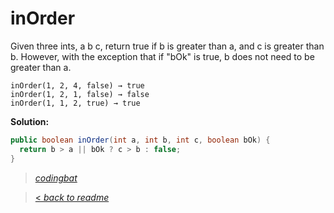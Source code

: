 # inOrder

Given three ints, a b c, return true if b is greater than a, and c is greater than b. However, with the exception that if "bOk" is true, b does not need to be greater than a.

```
inOrder(1, 2, 4, false) → true
inOrder(1, 2, 1, false) → false
inOrder(1, 1, 2, true) → true
```

**Solution:**

```java
public boolean inOrder(int a, int b, int c, boolean bOk) {
  return b > a || bOk ? c > b : false;
}
```

> _[codingbat](http://codingbat.com/prob/p154188)_

> [< _back to readme_](FINDREPLACEREADME)